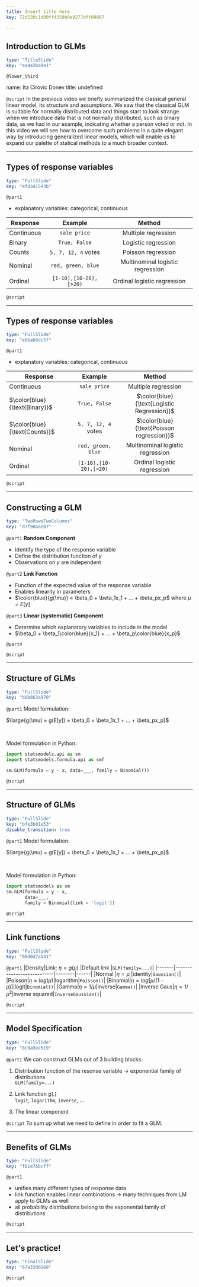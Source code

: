 ```yaml
---
title: Insert title here
key: 72d530c1d80ff4359b0a9277dff89887

---
```

## Introduction to GLMs

```yaml
type: "TitleSlide"
key: "ea4e2ba0e1"
```

`@lower_third`

name: Ita Cirovic Donev
title: undefined


`@script`
In the previous video we briefly summarized the classical general linear model, its structure and assumptions. We saw that the classical GLM is suitable for normally distributed data and things start to look strange when we introduce data that is not normally distributed, such as binary data, as we had in our example, indicating whether a person voted or not. In this video we will see how to overcome such problems in a quite elegant way by introducing generalized linear models, which will enable us to expand our palette of statical methods to a much broader context.


---
## Types of response variables

```yaml
type: "FullSlide"
key: "efd341593b"
```

`@part1`
- explanatory variables: categorical, continuous

| Response    	| Example                                     	| Method                           	|
|-------------	|:-------------------------------------------:	|:---------------------------------:|
| Continuous  	| `sale price`                                  | Multiple regression             	| 
| Binary      	| `True, False`                         	    | Logistic regression              	|
| Counts      	| `5, 7, 12, 4` votes                                 | Poisson regression               	|
| Nominal 	    | `red, green, blue` 	                        | Multinominal logistic regression 	|
| Ordinal     	| `[1-10),[10-20),[>20)`                        | Ordinal logistic regression      	|


`@script`



---
## Types of response variables

```yaml
type: "FullSlide"
key: "e6bab6dc5f"
```

`@part1`
- explanatory variables: categorical, continuous

| Response    	| Example                                     	| Method                           	|
|-------------	|:-------------------------------------------:	|:---------------------------------:|
| Continuous  	| `sale price`                                  | Multiple regression             	| 
| $\color{blue}{\text{Binary}}$      	| `True, False`          | $\color{blue}{\text{Logistic Regression}}$              	|
| $\color{blue}{\text{Counts}}$      	| `5, 7, 12, 4` votes          | $\color{blue}{\text{Poisson regression}}$               	|
| Nominal 	    | `red, green, blue` 	                        | Multinominal logistic regression 	|
| Ordinal     	| `[1-10),[10-20),[>20)`                        | Ordinal logistic regression      	|


`@script`



---
## Constructing a GLM

```yaml
type: "TwoRowsTwoColumns"
key: "d7f98aae07"
```

`@part1`
**Random Component** 
- Identify the type of the response variable 
- Define the distribution function of $y$
- Observations on $y$ are independent


`@part2`
**Link Function**  
- Function of the expected value of the response variable
- Enables linearity in parameters
- $\color{blue}{g(\mu)} = \beta_0 + \beta_1x_1 + ... + \beta_px_p$ where $\mu = E[y]$


`@part3`
**Linear (systematic) Component** 
- Determine which explanatory variables to include in the model
- $\beta_0 + \beta_1\color{blue}{x_1} + ... + \beta_p\color{blue}{x_p}$


`@part4`



`@script`



---
## Structure of GLMs

```yaml
type: "FullSlide"
key: "b8b863a970"
```

`@part1`
Model formulation:   

$\large{g(\mu) = g(E[y]) = \beta_0 + \beta_1x_1 + ... + \beta_px_p}$

&nbsp;   
   
Model formulation in Python:
```python
import statsmodels.api as sm
import statsmodels.formula.api as smf

sm.GLM(formula = y ~ x, data=___, family = Binomial())
```


`@script`



---
## Structure of GLMs

```yaml
type: "FullSlide"
key: "bfe3b01e53"
disable_transition: true
```

`@part1`
Model formulation:   

$\large{g(\mu) = g(E[y]) = \beta_0 + \beta_1x_1 + ... + \beta_px_p}$

&nbsp;   
   
Model formulation in Python:
```python
import statsmodels as sm
sm.GLM(formula = y ~ x, 
       data=___, 
       family = Binomial(link = 'logit'))
```


`@script`



---
## Link functions

```yaml
type: "FullSlide"
key: "98d0d7a141"
```

`@part1`
|Density|Link: $\eta=g(\mu)$        |Default link    |`GLM(family=...)`|
|-------|---------------------------|--------|------|
|Normal |$\eta = \mu$               |identity|`Gaussian()`|
|Poisson|$\eta = log(\mu)$|logarithm|`Poisson()`|
|Binomial|$\eta = log[\mu/(1-\mu)]$|logit|`Binomial()`|
|Gamma|$\eta = 1/\mu$|inverse|`Gamma()`|
|Inverse Gaus|$\eta = 1/\mu^2$|inverse squared|`InverseGaussian()`|


`@script`



---
## Model Specification

```yaml
type: "FullSlide"
key: "8c9a9ee519"
```

`@part1`
We can construct GLMs out of 3 building blocks:

1. Distribution function of the resonse variable -> exponential family of distributions  
`GLM(family=...)` 

2. Link function $g(.)$   
`logit`, `logarithm`, `inverse`, ...

3. The linear component


`@script`
To sum up what we need to define in order to fit a GLM.


---
## Benefits of GLMs

```yaml
type: "FullSlide"
key: "fb1e76bcff"
```

`@part1`
- unifies many different types of response data
- link function enables linear combinations -> many techniques from LM apply to GLMs as well
- all probability distributions belong to the exponential family of distributions


`@script`



---
## Let's practice!

```yaml
type: "FinalSlide"
key: "67a33d0168"
```

`@script`


